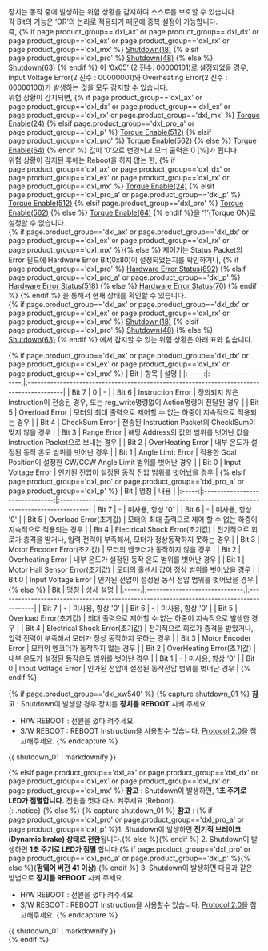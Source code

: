 <!-- 
AX,EX,DX,RX Series : Shutdown [18], Torque Enable [24]
X-Series: Shutdown [63], Torque Enable [64]
PRO-Series: Shutdown [48], Torque Enable [562]
PRO+ Series: Shutdown [63], Torque Enable [512]
Revision: PRO+ > DYNAMIXEL-P.
-->


장치는 동작 중에 발생하는 위험 상황을 감지하여 스스로를 보호할 수 있습니다.  
각 Bit의 기능은 ‘OR’의 논리로 적용되기 때문에 중복 설정이 가능합니다.  
즉, {% if page.product_group=='dxl_ax' or page.product_group=='dxl_dx' or page.product_group=='dxl_ex' or page.product_group=='dxl_rx' or page.product_group=='dxl_mx' %} [Shutdown(18)] {% elsif page.product_group=='dxl_pro' %} [Shutdown(48)] {% else %} [Shutdown(63)] {% endif %} 이 ‘0x05’ (2 진수: 00000101)로 설정되었을 경우, Input Voltage Error(2 진수 : 00000001)와 Overheating Error(2 진수 : 00000100)가 발생하는 것을 모두 감지할 수 있습니다.  
위험 상황이 감지되면, {% if page.product_group=='dxl_ax' or page.product_group=='dxl_dx' or page.product_group=='dxl_ex' or page.product_group=='dxl_rx' or page.product_group=='dxl_mx' %} [Torque Enable(24)] {% elsif page.product_group=='dxl_pro_a' or page.product_group=='dxl_p' %} [Torque Enable(512)] {% elsif page.product_group=='dxl_pro' %} [Torque Enable(562)] {% else %} [Torque Enable(64)] {% endif %} 값이 ‘0’으로 변경되고 모터 출력은 0 [%]가 됩니다.  
위험 상황이 감지된 후에는 Reboot을 하지 않는 한, {% if page.product_group=='dxl_ax' or page.product_group=='dxl_dx' or page.product_group=='dxl_ex' or page.product_group=='dxl_rx' or page.product_group=='dxl_mx' %} [Torque Enable(24)] {% elsif page.product_group=='dxl_pro_a' or page.product_group=='dxl_p' %} [Torque Enable(512)] {% elsif page.product_group=='dxl_pro' %} [Torque Enable(562)] {% else %} [Torque Enable(64)] {% endif %}을 ‘1’(Torque ON)로 설정할 수 없습니다.  
{% if page.product_group=='dxl_ax' or page.product_group=='dxl_dx' or page.product_group=='dxl_ex' or page.product_group=='dxl_rx' or page.product_group=='dxl_mx' %}{% else %} 제어기는 Status Packet의 Error 필드에 Hardware Error Bit(0x80)이 설정되었는지를 확인하거나, {% if page.product_group=='dxl_pro' %} [Hardware Error Status(892)] {% elsif page.product_group=='dxl_pro_a' or page.product_group=='dxl_p' %} [Hardware Error Status(518)] {% else %} [Hardware Error Status(70)] {% endif %} {% endif %} 을 통해서 현재 상태를 확인할 수 있습니다.  
{% if page.product_group=='dxl_ax' or page.product_group=='dxl_dx' or page.product_group=='dxl_ex' or page.product_group=='dxl_rx' or page.product_group=='dxl_mx' %} [Shutdown(18)] {% elsif page.product_group=='dxl_pro' %} [Shutdown(48)] {% else %} [Shutdown(63)] {% endif %} 에서 감지할 수 있는 위험 상황은 아래 표와 같습니다.

{% if page.product_group=='dxl_ax' or page.product_group=='dxl_dx' or page.product_group=='dxl_ex' or page.product_group=='dxl_rx' or page.product_group=='dxl_mx' %}
|  Bit  |        항목         | 설명                                                                                     |
|:-----:|:-------------------:|:-----------------------------------------------------------------------------------------|
| Bit 7 |          0          | -                                                                                        |
| Bit 6 |  Instruction Error  | 정의되지 않은 Instruction이 전송된 경우, 또는 reg_write명령없이 Action명령이 전달된 경우 |
| Bit 5 |   Overload Error    | 모터의 최대 출력으로 제어할 수 없는 하중이 지속적으로 적용되는 경우                      |
| Bit 4 |   CheckSum Error    | 전송된 Instruction Packet의 ChecklSum이 맞지 않을 경우                                   |
| Bit 3 |     Range Error     | 해당 Address의 값의 범위를 벗어난 값을 Instruction Packet으로 보내는 경우                |
| Bit 2 |  OverHeating Error  | 내부 온도가 설정된 동작 온도 범위를 벗어난 경우                                          |
| Bit 1 |  Angle Limit Error  | 적용한 Goal Position이 설정한 CW/CCW Angle Limit 범위를 벗어난 경우                      |
| Bit 0 | Input Voltage Error | 인가된 전압이 설정된 동작 전압 범위를 벗어났을 경우                                      |
{% elsif page.product_group=='dxl_pro' or page.product_group=='dxl_pro_a' or page.product_group=='dxl_p' %}
|  Bit  |              명칭               | 내용                                                                                   |
|:-----:|:-------------------------------:|:---------------------------------------------------------------------------------------|
| Bit 7 |                -                | 미사용, 항상 '0'                                                                       |
| Bit 6 |                -                | 미사용, 항상 '0'                                                                       |
| Bit 5 |     Overload Error(초기값)      | 모터의 최대 출력으로 제어 할 수 없는 하중이 지속적으로 적용되는 경우                   |
| Bit 4 | Electrical Shock Error(초기값)  | 전기적으로 회로가 충격을 받거나, 입력 전력이 부족해서, 모터가 정상동작하지 못하는 경우 |
| Bit 3 |   Motor Encoder Error(초기값)   | 모터의 엔코더가 동작하지 않을 경우                                                     |
| Bit 2 |        Overheating Error        | 내부 온도가 설정된 동작 온도 범위를 벗어난 경우                                        |
| Bit 1 | Motor Hall Sensor Error(초기값) | 모터의 홀센서 값이 정상 범위를 벗어났을 경우                                           |
| Bit 0 |       Input Voltage Error       | 인가된 전압이 설정된 동작 전압 범위를 벗어났을 경우                                    |
{% else %}
|  Bit  |              명칭              | 상세 설명                                                                                |
|:-----:|:------------------------------:|:-----------------------------------------------------------------------------------------|
| Bit 7 |               -                | 미사용, 항상 '0'                                                                         |
| Bit 6 |               -                | 미사용, 항상 '0'                                                                         |
| Bit 5 |     Overload Error(초기값)     | 최대 출력으로 제어할 수 없는 하중이 지속적으로 발생한 경우                               |
| Bit 4 | Electrical Shock Error(초기값) | 전기적으로 회로가 충격을 받았거나, 입력 전력이 부족해서 모터가 정상 동작하지 못하는 경우 |
| Bit 3 |      Motor Encoder Error       | 모터의 엔코더가 동작하지 않는 경우                                                       |
| Bit 2 |   OverHeating Error(초기값)    | 내부 온도가 설정된 동작온도 범위를 벗어난 경우                                           |
| Bit 1 |               -                | 미사용, 항상 '0'                                                                         |
| Bit 0 |      Input Voltage Error       | 인가된 전압이 설정된 동작전압 범위를 벗어난 경우                                         |
{% endif %}

{% if page.product_group=='dxl_xw540' %}
{% capture shutdown_01 %}
**참고** : Shutdown이 발생할 경우 장치를 **장치를 REBOOT** 시켜 주세요 
-  H/W REBOOT : 전원을 껐다 켜주세요.
-  S/W REBOOT : REBOOT Instruction을 사용할수 있습니다. [Protocol 2.0](/docs/kr/dxl/protocol2/#reboot)을 참고해주세요.
{% endcapture %}
<div class="notice">{{ shutdown_01 | markdownify }}</div>

{% elsif page.product_group=='dxl_ax' or page.product_group=='dxl_dx' or page.product_group=='dxl_ex' or page.product_group=='dxl_rx' or page.product_group=='dxl_mx' %}
**참고** : Shutdown이 발생하면, **1초 주기로 LED가 점멸합니다.** 전원을 껏다 다시 켜주세요 (Reboot).  
{: .notice}
{% else %}
{% capture shutdown_01 %}
**참고** :
{% if page.product_group=='dxl_pro' or page.product_group=='dxl_pro_a' or page.product_group=='dxl_p' %}1. Shutdown이 발생하면 **전기적 브레이크(Dynamic brake) 상태로 전환**됩니다.{% else %}{% endif %}
2. Shutdown이 발생하면 **1초 주기로 LED가 점멸** 합니다.{% if page.product_group=='dxl_pro' or page.product_group=='dxl_pro_a' or page.product_group=='dxl_p' %}{% else %}(**펌웨어 버전 41 이상**) {% endif %}
3. Shutdown이 발생하면 다음과 같은 방법으로 **장치를 REBOOT** 시켜 주세요.
-  H/W REBOOT : 전원을 껐다 켜주세요.
-  S/W REBOOT : REBOOT Instruction을 사용할수 있습니다. [Protocol 2.0](/docs/kr/dxl/protocol2/#reboot)을 참고해주세요.
{% endcapture %}
<div class="notice">{{ shutdown_01 | markdownify }}</div>
{% endif %}


[Shutdown(18)]: #shutdown 
[Shutdown(48)]: #shutdown 
[Shutdown(63)]: #shutdown
[Torque Enable(24)]: #torque-enable
[Torque Enable(64)]: #torque-enable
[Torque Enable(512)]: #torque-enable
[Torque Enable(562)]: #torque-enable
[Hardware Error Status(70)]: #hardware-error-status
[Hardware Error Status(518)]: #hardware-error-status
[Hardware Error Status(892)]: #hardware-error-status
